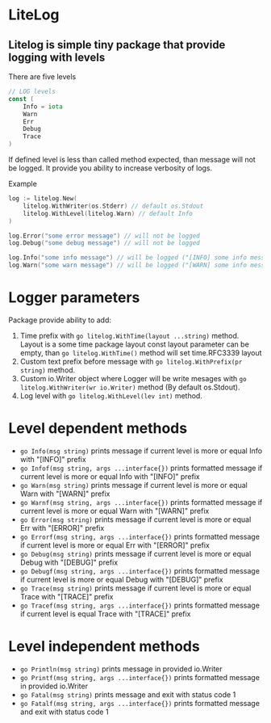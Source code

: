 # LiteLog

## Litelog is simple tiny package that provide logging with levels
There are five levels 
```go
// LOG levels
const (
	Info = iota
	Warn
	Err
	Debug
	Trace
)
```
If defined level is less than called method expected, than message will not be logged.
It provide you ability to increase verbosity of logs.

Example

```go
log := litelog.New(
    litelog.WithWriter(os.Stderr) // default os.Stdout
    litelog.WithLevel(litelog.Warn) // default Info
)

log.Error("some error message") // will not be logged
log.Debug("some debug message") // will not be logged

log.Info("some info message") // will be logged ("[INFO] some info message")
log.Warn("some warn message") // will be logged ("[WARN] some info message")
```
# Logger parameters
Package provide ability to add: 
1. Time prefix with ```go litelog.WithTime(layout ...string)``` method. Layout is a some time package layout const
layout parameter can be empty, than ```go litelog.WithTime()``` method will set time.RFC3339 layout
2. Custom text prefix before message with ```go litelog.WithPrefix(pr string)``` method.
3. Custom io.Writer object where Logger will be write mesages with ```go litelog.WithWriter(wr io.Writer)``` method (By default os.Stdout).
4. Log level with ```go litelog.WithLevel(lev int)``` method.

# Level dependent methods
* ```go Info(msg string)``` prints message if current level is more or equal Info with "[INFO]" prefix
* ```go Infof(msg string, args ...interface{})``` prints formatted message if current level is more or equal Info with "[INFO]" prefix
* ```go Warn(msg string)``` prints message if current level is more or equal Warn with "[WARN]" prefix
* ```go Warnf(msg string, args ...interface{})``` prints formatted message if current level is more or equal Warn with "[WARN]" prefix
* ```go Error(msg string)``` prints message if current level is more or equal Err with "[ERROR]" prefix
* ```go Errorf(msg string, args ...interface{})``` prints formatted message if current level is more or equal Err with "[ERROR]" prefix
* ```go Debug(msg string)``` prints message if current level is more or equal Debug with "[DEBUG]" prefix
* ```go Debugf(msg string, args ...interface{})``` prints formatted message if current level is more or equal Debug with "[DEBUG]" prefix
* ```go Trace(msg string)``` prints message if current level is more or equal Trace with "[TRACE]" prefix
* ```go Tracef(msg string, args ...interface{})``` prints formatted message if current level is equal Trace with "[TRACE]" prefix

# Level independent methods
* ```go Println(msg string)``` prints message in provided io.Writer
* ```go Printf(msg string, args ...interface{})``` prints formatted message in provided io.Writer
* ```go Fatal(msg string)``` prints message and exit with status code 1
* ```go Fatalf(msg string, args ...interface{})``` prints formatted message and exit with status code 1